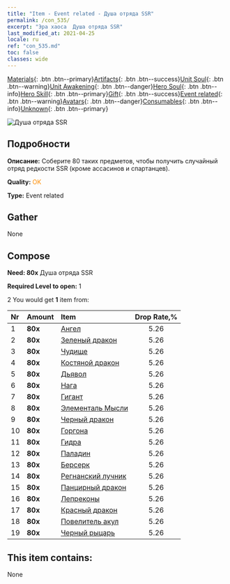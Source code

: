 ```yaml
---
title: "Item - Event related - Душа отряда SSR"
permalink: /con_535/
excerpt: "Эра хаоса  Душа отряда SSR"
last_modified_at: 2021-04-25
locale: ru
ref: "con_535.md"
toc: false
classes: wide
---
```

 [Materials](/ItemsRU/){: .btn .btn--primary}[Artifacts](/ItemsRU/Artifacts/){: .btn .btn--success}[Unit Soul](/ItemsRU/UnitSoul/){: .btn .btn--warning}[Unit Awakening](/ItemsRU/UnitAwakening/){: .btn .btn--danger}[Hero Soul](/ItemsRU/HeroSoul/){: .btn .btn--info}[Hero Skill](/ItemsRU/HeroSkill/){: .btn .btn--primary}[Gift](/ItemsRU/Gift/){: .btn .btn--success}[Event related](/ItemsRU/Events/){: .btn .btn--warning}[Avatars](/ItemsRU/Avatars/){: .btn .btn--danger}[Consumables](/ItemsRU/Consumables/){: .btn .btn--info}[Unknown](/ItemsRU/Unknown/){: .btn .btn--primary}

 ![Душа отряда SSR](/images/t/i_10021.png)

## Подробности
 **Описание:** Соберите 80 таких предметов, чтобы получить случайный отряд редкости SSR (кроме ассасинов и спартанцев).

 **Quality:** <span style="color: #FF8C00">OK</span>

 **Type:** Event related

## Gather

  None

## Compose

 **Need: 80x** Душа отряда SSR

 **Required Level to open:** 1

 2 You would get **1** item  from:

  | Nr | Amount |     Item    | Drop Rate,% |
  |:---|:-------|:------------|:---------:|
  | 1 |  **80x** | [Ангел](/ItemsRU/unt_196/) | 5.26 | 
  | 2 |  **80x** | [Зеленый дракон](/ItemsRU/unt_205/) | 5.26 | 
  | 3 |  **80x** | [Чудище](/ItemsRU/unt_223/) | 5.26 | 
  | 4 |  **80x** | [Костяной дракон](/ItemsRU/unt_214/) | 5.26 | 
  | 5 |  **80x** | [Дьявол](/ItemsRU/unt_232/) | 5.26 | 
  | 6 |  **80x** | [Нага](/ItemsRU/unt_240/) | 5.26 | 
  | 7 |  **80x** | [Гигант](/ItemsRU/unt_241/) | 5.26 | 
  | 8 |  **80x** | [Элементаль Мысли](/ItemsRU/unt_267/) | 5.26 | 
  | 9 |  **80x** | [Черный дракон](/ItemsRU/unt_250/) | 5.26 | 
  | 10 |  **80x** | [Горгона](/ItemsRU/unt_257/) | 5.26 | 
  | 11 |  **80x** | [Гидра](/ItemsRU/unt_259/) | 5.26 | 
  | 12 |  **80x** | [Паладин](/ItemsRU/unt_197/) | 5.26 | 
  | 13 |  **80x** | [Берсерк](/ItemsRU/unt_224/) | 5.26 | 
  | 14 |  **80x** | [Регнанский лучник](/ItemsRU/unt_274/) | 5.26 | 
  | 15 |  **80x** | [Панцирный дракон](/ItemsRU/unt_278/) | 5.26 | 
  | 16 |  **80x** | [Лепреконы](/ItemsRU/unt_270/) | 5.26 | 
  | 17 |  **80x** | [Красный дракон](/ItemsRU/unt_251/) | 5.26 | 
  | 18 |  **80x** | [Повелитель акул](/ItemsRU/unt_281/) | 5.26 | 
  | 19 |  **80x** | [Черный рыцарь](/ItemsRU/unt_213/) | 5.26 | 


## This item contains:

  None

